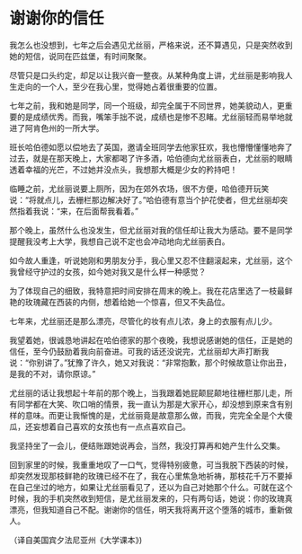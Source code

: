 # 谢谢你的信任

我怎么也没想到，七年之后会遇见尤丝丽，严格来说，还不算遇见，只是突然收到她的短信，说同在匹兹堡，有时间聚聚。

尽管只是口头约定，却足以让我兴奋一整夜。从某种角度上讲，尤丝丽是影响我人生走向的一个人，至少在我心里，觉得她占着很重要的位置。

七年之前，我和她是同学，同一个班级，却完全属于不同世界，她美貌动人，更重要的是成绩优秀。而我，嘴笨手拙不说，成绩也是惨不忍睹。尤丝丽轻而易举地就进了阿肯色州的一所大学。

班长哈伯德如愿以偿地去了英国，邀请全班同学去他家狂欢，我也懵懵懂懂地奔了过去，就是在那天晚上，大家都喝了许多酒，哈伯德向尤丝丽表白，尤丝丽的眼睛透着幸福的光芒，不过她并没点头，我想那大概是少女的矜持吧！

临睡之前，尤丝丽说要上厕所，因为在郊外农场，很不方便，哈伯德开玩笑说：“将就点儿，去栅栏那边解决好了。”哈伯德有意当个护花使者，但尤丝丽却突然指着我说：“来，在后面帮我看着。”

那个晚上，虽然什么也没发生，但尤丝丽对我的信任却让我大为感动。要不是同学提醒我没考上大学，我想自己说不定也会冲动地向尤丝丽表白。

如今故人重逢，听说她刚和男朋友分手，我心里又忍不住翻滚起来，尤丝丽，这个我曾经守护过的女孩，如今她对我又是什么样一种感觉？

为了体现自己的细致，我特意把时间安排在周末的晚上。我在花店里选了一枝最鲜艳的玫瑰藏在西装的内侧，想着给她一个惊喜，但又不失品位。

七年来，尤丝丽还是那么漂亮，尽管化的妆有点儿浓，身上的衣服有点儿少。

我望着她，很诚恳地讲起在哈伯德家的那个夜晚，我想说感谢她的信任，正是她的信任，至今仍鼓励着我向前奋进。可我的话还没说完，尤丝丽却大声打断我说：“你别讲了。”犹豫了许久，她又对我说：“非常抱歉，那个时候故意让你出丑，是我的不对，请你原谅。”

尤丝丽的话让我想起十年前的那个晚上，当我跟着她屁颠屁颠地往栅栏那儿走，所有同学都在大笑、吹口哨的情景，我一直认为那是大家开心，却没想到原来含有别样的意味。而更让我惭愧的是，尤丝丽竟是故意那么做，而我，完完全全是个大傻瓜，还妄想着自己喜欢的女孩也有一点点喜欢自己。

我坚持坐了一会儿，便结账跟她说再会，当然，我没打算再和她产生什么交集。

回到家里的时候，我重重地叹了一口气，觉得特别疲惫，可当我脱下西装的时候，却突然发现那枝鲜艳的玫瑰已经不在了，我在心里焦急地祈祷，那枝花千万不要掉在自己坐过的地方，如果让尤丝丽看见了，还以为自己对她那个什么。可就在这个时候，我的手机突然收到短信，是尤丝丽发来的，只有两句话，她说：你的玫瑰真漂亮，但我知道自己不配。谢谢你的信任，明天我将离开这个堕落的城市，重新做人。

（译自美国宾夕法尼亚州《大学课本》)